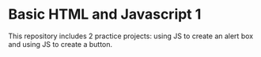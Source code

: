 # Basic HTML and Javascript 1

This repository includes 2 practice projects: using JS to create an alert box and using JS to create a button.

